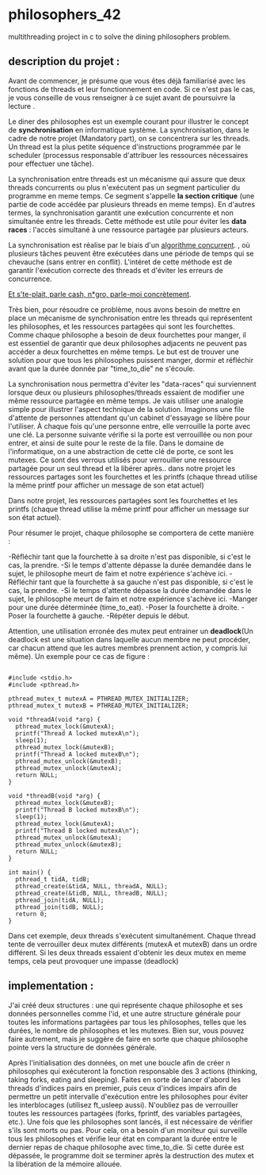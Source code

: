 # philosophers_42
multithreading project in c to solve the dining philosophers problem.

## description du projet : 
Avant de commencer, je présume que vous êtes déjà familiarisé avec les fonctions de threads et leur fonctionnement en code. Si ce n'est pas le cas, je vous conseille de vous renseigner à ce sujet avant de poursuivre la lecture .

Le diner des philosophes est un exemple courant pour illustrer le concept de **synchronisation** en informatique système. La synchronisation, dans le cadre de notre projet (Mandatory part), on se concentrera sur les threads. Un thread est la plus petite séquence d'instructions programmée par le scheduler (processus responsable d'attribuer les ressources nécessaires pour effectuer une tâche).

La synchronisation entre threads est un mécanisme qui assure que deux threads concurrents ou plus n'exécutent pas un segment particulier du programme en meme temps. Ce segment s'appelle **la section critique** (une partie de code accédée par plusieurs threads en meme temps). En d'autres termes, la synchronisation garantit une exécution concurrente et non simultanée entre les threads. Cette méthode est utile pour éviter les **data races** : l'accès simultané à une ressource partagée par plusieurs acteurs.

La synchronisation est réalise par le biais d'un [algorithme concurrent](https://en.wikipedia.org/wiki/Concurrency_(computer_science)). , où plusieurs tâches peuvent être exécutées dans une période de temps qui se chevauche (sans entrer en conflit). L'intéret de cette méthode est de garantir l'exécution correcte des threads et d'éviter les erreurs de concurrence.      


[Et s'te-plait, parle cash, n*gro, parle-moi concrètement](https://genius.com/Freeze-corleone-fentanyl-lyrics).       
    
Très bien, pour résoudre ce problème, nous avons besoin de mettre en place un mécanisme de synchronisation entre les threads qui représentent les philosophes, et les ressources partagées qui sont les fourchettes. Comme chaque philosophe a besoin de deux fourchettes pour manger, il est essentiel de garantir que deux philosophes adjacents ne peuvent pas accéder a deux fourchettes en même temps. Le but est de trouver une solution pour que tous les philosophes puissent manger, dormir et réfléchir avant que la durée donnée par "time_to_die" ne s'écoule.

La synchronisation nous permettra d'éviter les "data-races" qui surviennent lorsque deux ou plusieurs philosophes/threads essaient de modifier une même ressource partagée en même temps.
Je vais utiliser une analogie simple pour illustrer l'aspect technique de la solution. Imaginons une file d'attente de personnes attendant qu'un cabinet d'essayage se libère pour l'utiliser. À chaque fois qu'une personne entre, elle verrouille la porte avec une clé. La personne suivante vérifie si la porte est verrouillée ou non pour entrer, et ainsi de suite pour le reste de la file. Dans le domaine de l'informatique, on a une abstraction de cette clé de porte, ce sont les mutexes. Ce sont des verrous utilisés pour verrouiller une ressource partagée pour un seul thread et la libérer après.. dans notre projet les ressources partages sont les fourchettes et les printfs (chaque thread utilise la même printf pour afficher un message de son etat actuel)

Dans notre projet, les ressources partagées sont les fourchettes et les printfs (chaque thread utilise la même printf pour afficher un message sur son état actuel).

Pour résumer le projet, chaque philosophe se comportera de cette manière :

-Réfléchir tant que la fourchette à sa droite n'est pas disponible, si c'est le cas, la prendre.
-Si le temps d'attente dépasse la durée demandée dans le sujet, le philosophe meurt de faim et notre expérience s'achève ici.
-Réfléchir tant que la fourchette à sa gauche n'est pas disponible, si c'est le cas, la prendre.
-Si le temps d'attente dépasse la durée demandée dans le sujet, le philosophe meurt de faim et notre expérience s'achève ici.
-Manger pour une durée déterminée (time_to_eat).
-Poser la fourchette à droite.
-Poser la fourchette à gauche.
-Répéter depuis le début.

Attention, une utilisation erronée des mutex peut entrainer un **deadlock**(Un deadlock est une situation dans laquelle aucun membre ne peut procéder, car chacun attend que les autres membres prennent action, y compris lui même). Un exemple pour ce cas de figure :
```

#include <stdio.h>
#include <pthread.h>

pthread_mutex_t mutexA = PTHREAD_MUTEX_INITIALIZER;
pthread_mutex_t mutexB = PTHREAD_MUTEX_INITIALIZER;

void *threadA(void *arg) {
  pthread_mutex_lock(&mutexA);
  printf("Thread A locked mutexA\n");
  sleep(1);
  pthread_mutex_lock(&mutexB);
  printf("Thread A locked mutexB\n");
  pthread_mutex_unlock(&mutexB);
  pthread_mutex_unlock(&mutexA);
  return NULL;
}

void *threadB(void *arg) {
  pthread_mutex_lock(&mutexB);
  printf("Thread B locked mutexB\n");
  sleep(1);
  pthread_mutex_lock(&mutexA);
  printf("Thread B locked mutexA\n");
  pthread_mutex_unlock(&mutexA);
  pthread_mutex_unlock(&mutexB);
  return NULL;
}

int main() {
  pthread_t tidA, tidB;
  pthread_create(&tidA, NULL, threadA, NULL);
  pthread_create(&tidB, NULL, threadB, NULL);
  pthread_join(tidA, NULL);
  pthread_join(tidB, NULL);
  return 0;
}
```
Dans cet exemple, deux threads s'exécutent simultanément. Chaque thread tente de verrouiller deux mutex différents (mutexA et mutexB) dans un ordre différent. Si les deux threads essaient d'obtenir les deux mutex en meme temps, cela peut provoquer une impasse (deadlock)


## implementation :

J'ai créé deux structures : une qui représente chaque philosophe et ses données personnelles comme l'id, et une autre structure générale pour toutes les informations partagées par tous les philosophes, telles que les durées, le nombre de philosophes et les mutexes. Bien sur, vous pouvez faire autrement, mais je suggère de faire en sorte que chaque philosophe pointe vers la structure de données générale.

Après l'initialisation des données, on met une boucle afin de créer n philosophes qui exécuteront la fonction responsable des 3 actions (thinking, taking forks, eating and sleeping). Faites en sorte de lancer d'abord les threads d'indices pairs en premier, puis ceux d'indices impairs afin de permettre un petit intervalle d'exécution entre les philosophes pour éviter les interblocages (utilisez ft_usleep aussi). N'oubliez pas de verrouiller toutes les ressources partagées (forks, fprintf, des variables partagées, etc.). Une fois que les philosophes sont lancés, il est nécessaire de vérifier s'ils sont morts ou pas. Pour cela, on a besoin d'un moniteur qui surveille tous les philosophes et vérifie leur état en comparant la durée entre le dernier repas de chaque philosophe avec time_to_die. Si cette durée est dépassée, le programme doit se terminer après la destruction des mutex et la libération de la mémoire allouée.




